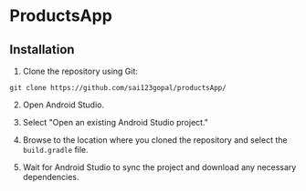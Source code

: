 # ProductsApp


## Installation

1. Clone the repository using Git:

```git clone https://github.com/sai123gopal/productsApp/```

2. Open Android Studio.

3. Select "Open an existing Android Studio project."

4. Browse to the location where you cloned the repository and select the `build.gradle` file.

5. Wait for Android Studio to sync the project and download any necessary dependencies.

